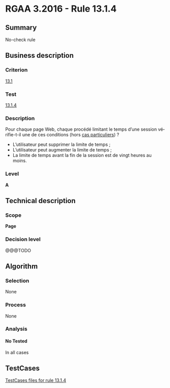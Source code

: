 # RGAA 3.2016 - Rule 13.1.4

## Summary
No-check rule


## Business description

### Criterion
[13.1](http://references.modernisation.gouv.fr/rgaa-accessibilite/2016/criteres.html#crit-13-1)

### Test
[13.1.4](http://references.modernisation.gouv.fr/rgaa-accessibilite/2016/criteres.html#test-13-1-4)

### Description
<div lang="fr">Pour chaque page Web, chaque proc&#xE9;d&#xE9; limitant le temps d&#x2019;une session v&#xE9;rifie-t-il une de ces conditions (hors <a href="http://references.modernisation.gouv.fr/rgaa-accessibilite/2016/cas-particuliers.html#cp-13-1" title="Cas particuliers pour le crit&#xE8;re 13.1">cas particuliers</a>)&nbsp;? <ul><li>L&#x2019;utilisateur peut supprimer la limite de temps&nbsp;;</li> <li>L&#x2019;utilisateur peut augmenter la limite de temps&nbsp;;</li> <li>La limite de temps avant la fin de la session est de vingt heures au moins.</li> </ul></div>

### Level
**A**


## Technical description

### Scope
**Page**

### Decision level
@@@TODO


## Algorithm

### Selection
None

### Process
None

### Analysis

#### No Tested
In all cases


##  TestCases

[TestCases files for rule 13.1.4](https://github.com/Asqatasun/Asqatasun/tree/develop/rules/rules-rgaa3.2016/src/test/resources/testcases/rgaa32016/Rgaa32016Rule130104/)


